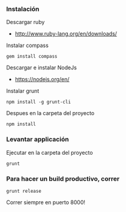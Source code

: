 ### Instalación
Descargar ruby

- http://www.ruby-lang.org/en/downloads/

Instalar compass

`gem install compass`

Descargar e instalar NodeJs

- https://nodejs.org/en/

Instalar grunt

`npm install -g grunt-cli`

Despues en la carpeta del proyecto

`npm install`
 
### Levantar applicación

Ejecutar en la carpeta del proyecto
 
`grunt`


### Para hacer un build productivo, correr

`grunt release`


Correr siempre en puerto 8000!